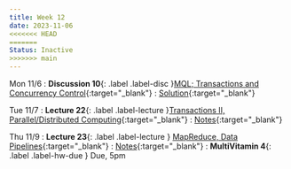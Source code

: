 ```yaml
---
title: Week 12
date: 2023-11-06
<<<<<<< HEAD
=======
Status: Inactive
>>>>>>> main
---
```


Mon 11/6
: **Discussion 10**{: .label .label-disc }[MQL; Transactions and Concurrency Control](https://drive.google.com/file/d/1wZVgj5sIEdaiyyqDgJx6hkzI2Rrkof-d/view?usp=sharing){:target="\_blank"}
  : [Solution](https://drive.google.com/file/d/1H7l-qltLOwk5cdf7_BOwLopKgu3jN_59/view?usp=drive_link){:target="\_blank"}

Tue 11/7
: **Lecture 22**{: .label .label-lecture }[Transactions II, Parallel/Distributed Computing](https://docs.google.com/presentation/d/1ByLSYNqtw1uVychEq498Su_0MeqbULIwugWPNwsuAhI/edit?usp=sharing){:target="\_blank"}
  : [Notes](https://drive.google.com/file/d/1dXakAhwxj_l6ijvgaM9GlTU53bX6DLfO/view?usp=drive_link){:target="\_blank"}

Thu 11/9
: **Lecture 23**{: .label .label-lecture } [MapReduce, Data Pipelines](https://docs.google.com/presentation/d/1yTX08cnIyS42aoN-ZF_YvTg9QNG5FhbRukfucGZrN9A/edit?usp=sharing){:target="\_blank"}
  : [Notes](https://drive.google.com/file/d/1etSSa8hYeKJ9IgrRbbA3bDkUPiGBepiQ/view?usp=drive_link){:target="\_blank"}
: **MultiVitamin 4**{: .label .label-hw-due } Due, 5pm
